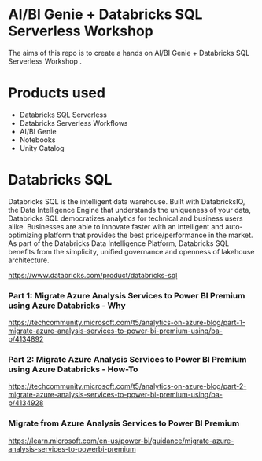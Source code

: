 # AI/BI Genie + Databricks SQL Serverless Workshop 
The aims of this repo is to create a hands on AI/BI Genie + Databricks SQL Serverless Workshop .

# Products used
- Databricks SQL Serverless
- Databricks Serverless Workflows
- AI/BI Genie
- Notebooks
- Unity Catalog 


# Databricks SQL
Databricks SQL is the intelligent data warehouse. Built with DatabricksIQ, the Data Intelligence Engine that understands the uniqueness of your data, Databricks SQL democratizes analytics for technical and business users alike. Businesses are able to innovate faster with an intelligent and auto-optimizing platform that provides the best price/performance in the market. As part of the Databricks Data Intelligence Platform, Databricks SQL benefits from the simplicity, unified governance and openness of lakehouse architecture.

https://www.databricks.com/product/databricks-sql

### Part 1: Migrate Azure Analysis Services to Power BI Premium using Azure Databricks - Why
https://techcommunity.microsoft.com/t5/analytics-on-azure-blog/part-1-migrate-azure-analysis-services-to-power-bi-premium-using/ba-p/4134892

### Part 2: Migrate Azure Analysis Services to Power BI Premium using Azure Databricks - How-To
https://techcommunity.microsoft.com/t5/analytics-on-azure-blog/part-2-migrate-azure-analysis-services-to-power-bi-premium-using/ba-p/4134928

### Migrate from Azure Analysis Services to Power BI Premium
https://learn.microsoft.com/en-us/power-bi/guidance/migrate-azure-analysis-services-to-powerbi-premium
